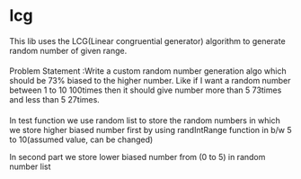 # lcg

####
This lib uses the LCG(Linear congruential generator) algorithm to generate random number of given range.

####
Problem Statement :Write a custom random number generation algo which should be 73% biased to the higher number.
Like if I want a random number between 1 to 10 100times then it should give number more than 5
73times and less than 5 27times.

####
In test function we use random list to store the random numbers in which we store higher biased number first by using randIntRange function in b/w 5 to 10(assumed value, can be changed) 

In second part we store lower biased number from (0  to 5) in random number list 


